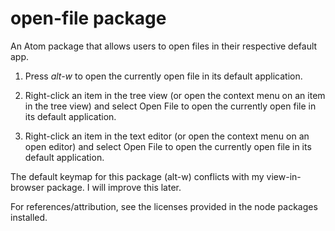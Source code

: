 # open-file package

An Atom package that allows users to open files in their respective default
app.

1. Press *alt-w* to open the currently open file in its default application.

2. Right-click an item in the tree view (or open the context menu on an item
in the tree view) and select Open File to open the currently open file in its
default application.

3. Right-click an item in the text editor (or open the context menu
on an open editor) and select Open File to open the currently open file in
its default application.

The default keymap for this package (alt-w) conflicts with my view-in-browser
package. I will improve this later.

For references/attribution, see the licenses provided in the node packages
installed.
